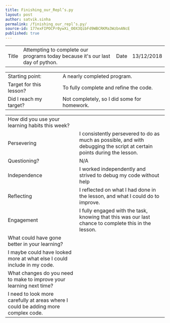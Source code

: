 ```yaml
---
title: Finishing_our_Repl’s.py
layout: post
author: satvik.sinha
permalink: /finishing_our_repl’s.py/
source-id: 177exFIPOCPr0ywXi_O0X3QibFd9WBCRKMa3WzbnANcE
published: true
---
```

<table>
  <tr>
    <td>Title</td>
    <td>Attempting to complete our programs today because it's our last day of python.</td>
    <td>Date</td>
    <td>13/12/2018</td>
  </tr>
</table>


<table>
  <tr>
    <td>Starting point:</td>
    <td>A nearly completed program.</td>
  </tr>
  <tr>
    <td>Target for this lesson?</td>
    <td>To fully complete and refine the code.</td>
  </tr>
  <tr>
    <td>Did I reach my target? </td>
    <td>Not completely, so I did some for homework.</td>
  </tr>
</table>


<table>
  <tr>
    <td>How did you use your learning habits this week?</td>
    <td></td>
  </tr>
  <tr>
    <td>Persevering</td>
    <td>I consistently persevered to do as much as possible, and with debugging the script at certain points during the lesson.</td>
  </tr>
  <tr>
    <td>Questioning?</td>
    <td>N/A</td>
  </tr>
  <tr>
    <td>Independence</td>
    <td>I worked independently and strived to debug my code without help</td>
  </tr>
  <tr>
    <td>Reflecting</td>
    <td>I reflected on what I had done in the lesson, and what I could do to improve.</td>
  </tr>
  <tr>
    <td>Engagement</td>
    <td>I fully engaged with the task, knowing that this was our last chance to complete this in the lesson.</td>
  </tr>
  <tr>
    <td>What could have gone better in your learning?</td>
    <td></td>
  </tr>
  <tr>
    <td>I maybe could have looked more at what else I could include in my code.</td>
    <td></td>
  </tr>
  <tr>
    <td>What changes do you need to make to improve your learning next time?</td>
    <td></td>
  </tr>
  <tr>
    <td>I need to look more carefully at areas where I could be adding more complex code.</td>
    <td></td>
  </tr>
</table>


